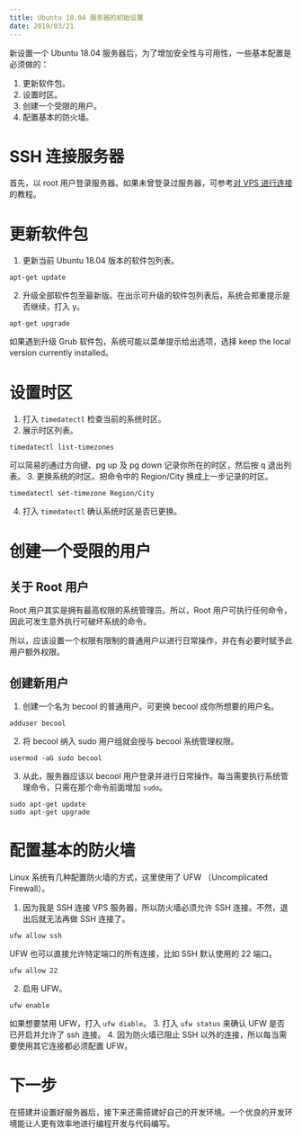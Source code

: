 ```yaml
---
title: Ubuntu 18.04 服务器的初始设置
date: 2019/03/21
---
```


新设置一个 Ubuntu 18.04 服务器后，为了增加安全性与可用性，一些基本配置是必须做的：
1. 更新软件包。
2. 设置时区。
3. 创建一个受限的用户。
4. 配置基本的防火墙。

# SSH 连接服务器
首先，以 root 用户登录服务器。如果未曾登录过服务器，可参考[对 VPS 进行连接](https://becool.my/VPS-%E6%90%AD%E5%BB%BA%E6%95%99%E7%A8%8B/#%E5%AF%B9-vps-%E8%BF%9B%E8%A1%8C%E8%BF%9E%E6%8E%A5)的教程。

# 更新软件包
1. 更新当前 Ubuntu 18.04 版本的软件包列表。
```
apt-get update
```
2. 升级全部软件包至最新版。在出示可升级的软件包列表后，系统会郑重提示是否继续，打入 y。
```
apt-get upgrade
```
  如果遇到升级 Grub 软件包，系统可能以菜单提示给出选项，选择 keep the local version currently installed。

# 设置时区
1. 打入 `timedatectl` 检查当前的系统时区。
2. 展示时区列表。
```
timedatectl list-timezones
```
  可以简易的通过方向键、pg up 及 pg down 记录你所在的时区，然后按 q 退出列表。
3. 更换系统的时区。把命令中的 Region/City 换成上一步记录的时区。
```
timedatectl set-timezone Region/City
```
4. 打入 `timedatectl` 确认系统时区是否已更换。

# 创建一个受限的用户
## 关于 Root 用户
Root 用户其实是拥有最高权限的系统管理员。所以，Root 用户可执行任何命令，因此可发生意外执行可破坏系统的命令。

所以，应该设置一个权限有限制的普通用户以进行日常操作，并在有必要时赋予此用户额外权限。

## 创建新用户
1. 创建一个名为 becool 的普通用户。可更换 becool 成你所想要的用户名。
```
adduser becool
```
2. 将 becool 纳入 sudo 用户组就会授与 becool 系统管理权限。
```
usermod -aG sudo becool
```
3. 从此，服务器应该以 becool 用户登录并进行日常操作。每当需要执行系统管理命令，只需在那个命令前面增加 `sudo`。
```
sudo apt-get update
sudo apt-get upgrade
```

# 配置基本的防火墙
Linux 系统有几种配置防火墙的方式，这里使用了 UFW （Uncomplicated Firewall）。
1. 因为我是 SSH 连接 VPS 服务器，所以防火墙必须允许 SSH 连接。不然，退出后就无法再做 SSH 连接了。
```
ufw allow ssh
```
UFW 也可以直接允许特定端口的所有连接，比如 SSH 默认使用的 22 端口。
```
ufw allow 22
```
2. 启用 UFW。
```
ufw enable
```
如果想要禁用 UFW，打入 `ufw diable`。
3. 打入 `ufw status` 来确认 UFW 是否已开启并允许了 ssh 连接。
4. 因为防火墙已阻止 SSH 以外的连接，所以每当需要使用其它连接都必须配置 UFW。

# 下一步
在搭建并设置好服务器后，接下来还需搭建好自己的开发环境。一个优良的开发环境能让人更有效率地进行编程开发与代码编写。
